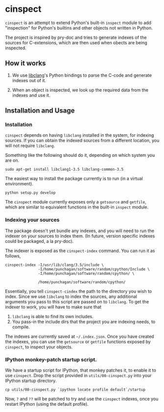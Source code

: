 cinspect
========

`cinspect` is an attempt to extend Python's built-in `inspect` module to add
"inspection" for Python's builtins and other objects not written in Python.

The project is inspired by pry-doc and tries to generate indexes of the sources
for C-extensions, which are then used when obects are being inspected.

## How it works

1. We use [libclang](http://clang.llvm.org/doxygen/group__CINDEX.html)'s Python
bindings to parse the C-code and generate indexes out of it.

2. When an object is inspected, we look up the required data from the indexes
 and use it.


## Installation and Usage

### Installation

`cinspect` depends on having `libclang` installed in the system, for indexing
sources.  If you can obtain the indexed sources from a different location, you
will not require `libclang`.

Something like the following should do it, depending on which system you are
on.

    sudo apt-get install libclang1-3.5 libclang-common-3.5

The easiest way to install the package currently is to run (in a virtual environment).

    python setup.py develop

The `cinspect` module currently exposes only a `getsource` and `getfile`, which
are similar to equivalent functions in the built-in `inspect` module.

### Indexing your sources

The package doesn't yet bundle any indexes, and you will need to run the
indexer on your sources to index them. (In future, version specific indexes
could be packaged, a la pry-doc).

The indexer is exposed as the `cinspect-index` command.  You can run it as follows,

	cinspect-index -I/usr/lib/clang/3.5/include \
                   -I/home/punchagan/software/random/cpython/Include \
                   -I/home/punchagan/software/random/cpython/ \

				   /home/punchagan/software/random/cpython/

Essentially, you tell `cinspect-cindex` the path to the directory you wish to
index.  Since we use `libclang` to index the sources, any additional arguments
you pass to this script are passed on to `libclang`.  To get the indexer to
work, you will have to make sure that

1. `libclang` is able to find its own includes.
2. You pass-in the include dirs that the project you are indexing needs, to
compile.

The indexes are currently saved at `~/.index.json`.  Once you have created the
indexes, you can use the `getsource` or `getfile` functions exposed by
`cinspect`, to inspect your objects.

### IPython monkey-patch startup script.

We have a startup script for IPython, that monkey patches it, to enable it to
use `cinspect`.  Drop the script provided in `utils/00-cinspect.py` into your
IPython startup directory.

    cp utils/00-cinspect.py `ipython locate profile default`/startup

Now, `?` and `??` will be patched to try and use the `cinspect` indexes, once
you restart IPython (using the default profile).
